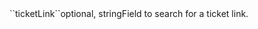<tr><td>``ticketLink``</td><td>optional, string</td><td>Field to search for a ticket link.</td><td></td><td></td></tr>
